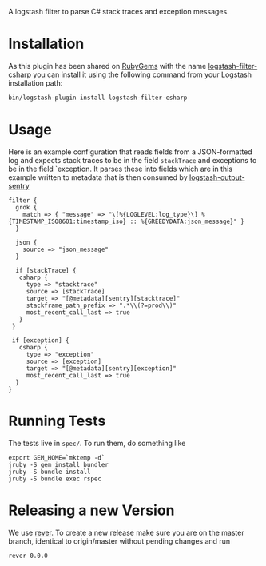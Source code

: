 A logstash filter to parse C# stack traces and exception messages.

Installation
============
As this plugin has been shared on [RubyGems](https://rubygems.org) with the
name [logstash-filter-csharp](https://rubygems.org/gems/logstash-filter-csharp)
you can install it using the following command from your Logstash installation
path:

```sh
bin/logstash-plugin install logstash-filter-csharp
```

Usage
=====

Here is an example configuration that reads fields from a JSON-formatted log
and expects stack traces to be in the field `stackTrace` and exceptions to be
in the field `exception. It parses these into fields which are in this example
written to metadata that is then consumed by
[logstash-output-sentry](https://github.com/javiermatos/logstash-output-sentry)

```
filter {
  grok {
    match => { "message" => "\[%{LOGLEVEL:log_type}\] %{TIMESTAMP_ISO8601:timestamp_iso} :: %{GREEDYDATA:json_message}" }
  }

  json {
    source => "json_message"
  }

  if [stackTrace] {
   csharp {
     type => "stacktrace"
     source => [stackTrace]
     target => "[@metadata][sentry][stacktrace]"
     stackframe_path_prefix => ".*\\(?=prod\\)"
     most_recent_call_last => true
   }
 }

 if [exception] {
   csharp {
     type => "exception"
     source => [exception]
     target => "[@metadata][sentry][exception]"
     most_recent_call_last => true
  }
}
```

Running Tests
=============

The tests live in `spec/`. To run them, do something like

```
export GEM_HOME=`mktemp -d`
jruby -S gem install bundler
jruby -S bundle install
jruby -S bundle exec rspec
```

Releasing a new Version
=======================

We use [rever](https://github.com/regro/rever). To create a new release make
sure you are on the master branch, identical to origin/master without pending
changes and run

```
rever 0.0.0
```
